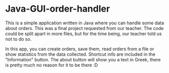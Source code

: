 # Java-GUI-order-handler
This is a simple application written in Java where you can handle some data about orders. This was a final project requested from our teacher.
The code could be split apart in more files, but for the time being, our teacher told us not to do so. 

In this app, you can create orders, save them, read orders from a file or show statistics from the data collected. Shortcut info are included in the "Information" button.
The about button will show you a text in Greek, there is pretty much no reason for it to be there :D
